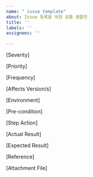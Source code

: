 ```yaml
---
name: " issue template"
about: Issue 등록을 위한 공통 템플릿
title: ''
labels: ''
assignees: ''

---
```


[Severity]


[Priority]


[Frequency]


[Affects Version/s]


[Environment]


[Pre-condition]


[Step Action]


[Actual Result]


[Expected Result]


[Reference]


[Attachment File]
